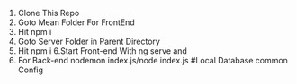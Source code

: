 1. Clone This Repo
2. Goto Mean Folder For FrontEnd 
3. Hit npm i
4. Goto Server Folder in Parent Directory
5. Hit npm i
6.Start Front-end With ng serve and 
7. For Back-end nodemon index.js/node index.js
#Local Database
common Config 
